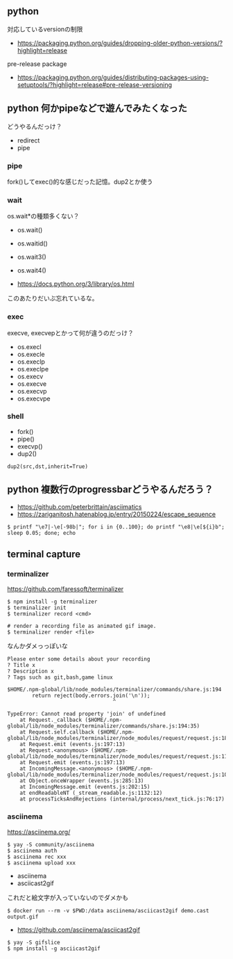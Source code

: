 ## python

対応しているversionの制限

- https://packaging.python.org/guides/dropping-older-python-versions/?highlight=release

pre-release package

- https://packaging.python.org/guides/distributing-packages-using-setuptools/?highlight=release#pre-release-versioning

## python 何かpipeなどで遊んでみたくなった

どうやるんだっけ？

- redirect
- pipe

### pipe

fork()してexec()的な感じだった記憶。dup2とか使う

### wait

os.wait*の種類多くない？

- os.wait()
- os.waitid()
- os.wait3()
- os.wait4()

- https://docs.python.org/3/library/os.html

このあたりだいぶ忘れているな。

### exec

execve, execvepとかって何が違うのだっけ？

- os.execl
- os.execle
- os.execlp
- os.execlpe
- os.execv
- os.execve
- os.execvp
- os.execvpe


### shell

- fork()
- pipe()
- execvp()
- dup2()

`dup2(src,dst,inherit=True)`

## python 複数行のprogressbarどうやるんだろう？

- https://github.com/peterbrittain/asciimatics
- https://zariganitosh.hatenablog.jp/entry/20150224/escape_sequence

```console
$ printf "\e7|-\e[-98b|"; for i in {0..100}; do printf "\e8|\e[${i}b"; sleep 0.05; done; echo
```


## terminal capture

### terminalizer

https://github.com/faressoft/terminalizer


```console
$ npm install -g terminalizer
$ terminalizer init
$ terminalizer record <cmd>

# render a recording file as animated gif image.
$ terminalizer render <file>
```

なんかダメっっぽいな

```
Please enter some details about your recording
? Title x
? Description x
? Tags such as git,bash,game linux

$HOME/.npm-global/lib/node_modules/terminalizer/commands/share.js:194
        return reject(body.errors.join('\n'));
                                  ^

TypeError: Cannot read property 'join' of undefined
    at Request._callback ($HOME/.npm-global/lib/node_modules/terminalizer/commands/share.js:194:35)
    at Request.self.callback ($HOME/.npm-global/lib/node_modules/terminalizer/node_modules/request/request.js:185:22)
    at Request.emit (events.js:197:13)
    at Request.<anonymous> ($HOME/.npm-global/lib/node_modules/terminalizer/node_modules/request/request.js:1161:10)
    at Request.emit (events.js:197:13)
    at IncomingMessage.<anonymous> ($HOME/.npm-global/lib/node_modules/terminalizer/node_modules/request/request.js:1083:12)
    at Object.onceWrapper (events.js:285:13)
    at IncomingMessage.emit (events.js:202:15)
    at endReadableNT (_stream_readable.js:1132:12)
    at processTicksAndRejections (internal/process/next_tick.js:76:17)
```

### asciinema

https://asciinema.org/


```conosole
$ yay -S community/asciinema
$ asciinema auth
$ asciinema rec xxx
$ asciinema upload xxx
```

- asciinema
- asciicast2gif

これだと絵文字が入っていないのでダメかも

```
$ docker run --rm -v $PWD:/data asciinema/asciicast2gif demo.cast output.gif
```

- https://github.com/asciinema/asciicast2gif

```
$ yay -S gifslice
$ npm install -g asciicast2gif
```

